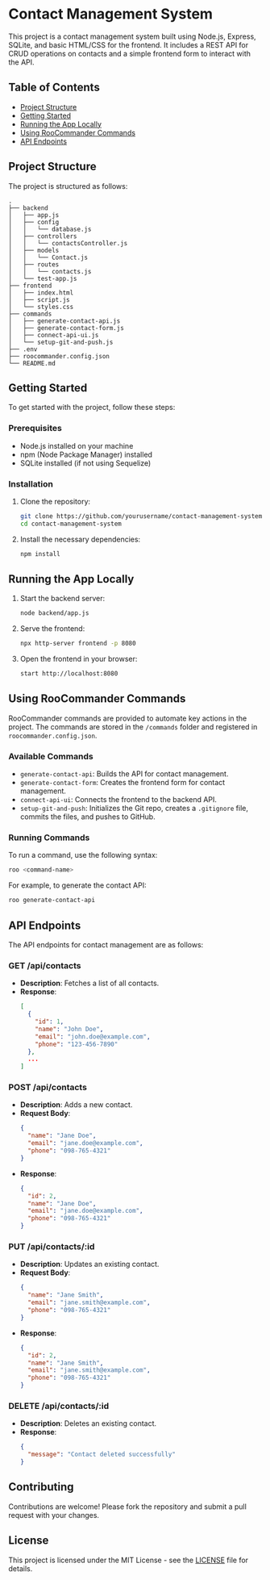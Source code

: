 # Contact Management System

This project is a contact management system built using Node.js, Express, SQLite, and basic HTML/CSS for the frontend. It includes a REST API for CRUD operations on contacts and a simple frontend form to interact with the API.

## Table of Contents
- [Project Structure](#project-structure)
- [Getting Started](#getting-started)
- [Running the App Locally](#running-the-app-locally)
- [Using RooCommander Commands](#using-roocommander-commands)
- [API Endpoints](#api-endpoints)

## Project Structure
The project is structured as follows:
```
.
├── backend
│   ├── app.js
│   ├── config
│   │   └── database.js
│   ├── controllers
│   │   └── contactsController.js
│   ├── models
│   │   └── Contact.js
│   ├── routes
│   │   └── contacts.js
│   └── test-app.js
├── frontend
│   ├── index.html
│   ├── script.js
│   └── styles.css
├── commands
│   ├── generate-contact-api.js
│   ├── generate-contact-form.js
│   ├── connect-api-ui.js
│   └── setup-git-and-push.js
├── .env
├── roocommander.config.json
└── README.md
```

## Getting Started
To get started with the project, follow these steps:

### Prerequisites
- Node.js installed on your machine
- npm (Node Package Manager) installed
- SQLite installed (if not using Sequelize)

### Installation
1. Clone the repository:
   ```sh
   git clone https://github.com/yourusername/contact-management-system.git
   cd contact-management-system
   ```
2. Install the necessary dependencies:
   ```sh
   npm install
   ```

## Running the App Locally
1. Start the backend server:
   ```sh
   node backend/app.js
   ```
2. Serve the frontend:
   ```sh
   npx http-server frontend -p 8080
   ```
3. Open the frontend in your browser:
   ```sh
   start http://localhost:8080
   ```

## Using RooCommander Commands
RooCommander commands are provided to automate key actions in the project. The commands are stored in the `/commands` folder and registered in `roocommander.config.json`.

### Available Commands
- `generate-contact-api`: Builds the API for contact management.
- `generate-contact-form`: Creates the frontend form for contact management.
- `connect-api-ui`: Connects the frontend to the backend API.
- `setup-git-and-push`: Initializes the Git repo, creates a `.gitignore` file, commits the files, and pushes to GitHub.

### Running Commands
To run a command, use the following syntax:
```sh
roo <command-name>
```
For example, to generate the contact API:
```sh
roo generate-contact-api
```

## API Endpoints
The API endpoints for contact management are as follows:

### GET /api/contacts
- **Description**: Fetches a list of all contacts.
- **Response**:
  ```json
  [
    {
      "id": 1,
      "name": "John Doe",
      "email": "john.doe@example.com",
      "phone": "123-456-7890"
    },
    ...
  ]
  ```

### POST /api/contacts
- **Description**: Adds a new contact.
- **Request Body**:
  ```json
  {
    "name": "Jane Doe",
    "email": "jane.doe@example.com",
    "phone": "098-765-4321"
  }
  ```
- **Response**:
  ```json
  {
    "id": 2,
    "name": "Jane Doe",
    "email": "jane.doe@example.com",
    "phone": "098-765-4321"
  }
  ```

### PUT /api/contacts/:id
- **Description**: Updates an existing contact.
- **Request Body**:
  ```json
  {
    "name": "Jane Smith",
    "email": "jane.smith@example.com",
    "phone": "098-765-4321"
  }
  ```
- **Response**:
  ```json
  {
    "id": 2,
    "name": "Jane Smith",
    "email": "jane.smith@example.com",
    "phone": "098-765-4321"
  }
  ```

### DELETE /api/contacts/:id
- **Description**: Deletes an existing contact.
- **Response**:
  ```json
  {
    "message": "Contact deleted successfully"
  }
  ```

## Contributing
Contributions are welcome! Please fork the repository and submit a pull request with your changes.

## License
This project is licensed under the MIT License - see the [LICENSE](LICENSE) file for details.